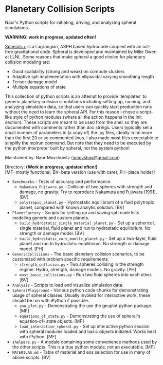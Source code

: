 Planetary Collision Scripts
===========================
Naor's Python scripts for initiating, driving, and analyzing spheral simulations.  

**WARNING: work in progress, updated often!**

[Spheral++](http://sourceforge.net/projects/spheral/) is a Lagrangian, ASPH based
hydrocode coupled with an oct-tree gravitational code. Spheral is developed and
maintained by Mike Owen at LLNL. Some reasons that make spheral a good choice for
planetary collision modeling are:  
  - Good scalability (strong and weak) on compute clusters
  - Adaptive sph implementation with ellipsoidal varying smoothing length  
  - Tensor damage model  
  - Multiple equations of state  

This collection of python scripts is an attempt to provide 'templates' to generic
planetary collision simulations including setting up, running, and analyzing
simulation data, so that users can quickly start production runs without the need
to learn the spheral API. For this reason I chose a script-like style of python
modules (where all the action happens in the init section). These scripts are
meant to be used from the shell so they are documented with comments rather than
doc strings. Users typically set a small number of parameters in (a copy of) the
.py files, ideally in no more than the first 20 or so commented lines. I also made
most files executable to simplify the mpirun command. But note that they need to
be executed by the python interpreter built by spheral, not the system python!

Maintained by: Naor Movshovitz (nmovshov@gmail.com)

Directory: **(Work in progress, updated often!)**  
  [MF=mostly functional; BV=beta version (use with care); PH=place holder]
  - `Benchmarks` - Tests of accuracy and performance.  
    + `Nakamura_Fujiwara.py` - Collision of two spheres with strength and damage,
       no gravity. Try to reproduce Nakamura and Fujiwara (1991). [BV]
    + `polytropic_planet.py` - Hydrostatic equilibrium of a fluid polytropic
       planet, compared with known analytic solution. [BV]
  - `PlanetFactory` - Scripts for setting up and saving sph node lists modeling
     generic and custom planets.
    + `build_hydrostatic_single_material_planet.py` - Set up a spherical, single
       material, fluid planet and run to hydrostatic equilibrium. No strength or
       damage model. [BV]
    + `build_hydrostatic_core_mantle_planet.py` - Set up a two-layer, fluid planet
       and run to hydrostatic equilibrium. No strength or damage model. [PH]
  - `GenericCollisions` - The basic planetary collision scenarios, to be
     customized with problem specific requirements.
    + `strength_collision.py` - Two spheres colliding in the strength regime.
       Hydro, strength, damage models. No gravity. [PH]
    + `most_basic_collisions.py` - Run two fluid spheres into each other. [BV]
  - `Analysis` - Scripts to load and visualize simulation data.  
  - `SpheralPlayground` - Various python code chunks for demonstrating usage of
     spheral classes. Usually invoked for interactive work, these should be run
     with iPython if possible.
    + `gnu_plot.py` - Demonstrating the use the gnuplot python package. [MF]
    + `equations_of_state.py` - Demonstrating the use of spheral's equation-of-
       state objects. [MF]
    + `load_interactive_spheral.py` - Set up interactive python session with
       spheral modules loaded and basic objects initiated. Works best with
       iPython. [MF]
  - `shelpers.py` - A module containing some convenience methods used by the other
     scripts. This is a true python module, not an executable. [MF]
  - `MATERILAS.md` - Table of material and eos selection for use in many of above
     scripts. [BV]
